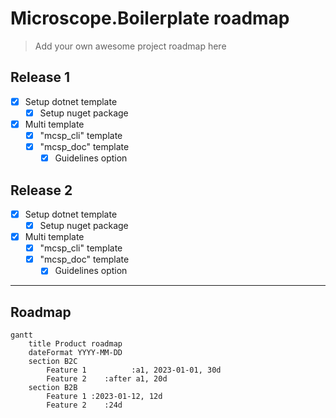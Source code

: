 # Microscope.Boilerplate roadmap

> Add your own awesome project roadmap here

## Release 1

- [x] Setup dotnet template
  - [x] Setup nuget package
- [x] Multi template
  - [x] "mcsp_cli" template
  - [x] "mcsp_doc" template
    - [x] Guidelines option

## Release 2

- [x] Setup dotnet template
    - [x] Setup nuget package
- [x] Multi template
    - [x] "mcsp_cli" template
    - [x] "mcsp_doc" template
        - [x] Guidelines option

----------------------------

## Roadmap
```mermaid
gantt
    title Product roadmap
    dateFormat YYYY-MM-DD
    section B2C
        Feature 1          :a1, 2023-01-01, 30d
        Feature 2    :after a1, 20d
    section B2B
        Feature 1 :2023-01-12, 12d
        Feature 2    :24d
```
